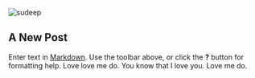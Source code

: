 ![sudeep]({{site.baseurl}}/sudeep.gif)

## A New Post

Enter text in [Markdown](http://daringfireball.net/projects/markdown/). Use the toolbar above, or click the **?** button for formatting help. Love love me do. You know that I love you. Love me do.

